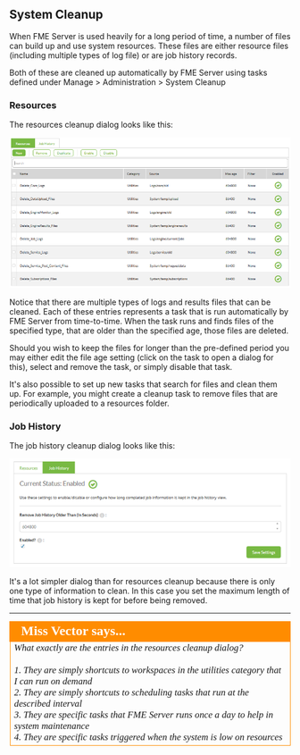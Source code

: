 ## System Cleanup ##

When FME Server is used heavily for a long period of time, a number of files can build up and use system resources. These files are either resource files (including multiple types of log file) or are job history records.

Both of these are cleaned up automatically by FME Server using tasks defined under Manage &gt; Administration &gt; System Cleanup

### Resources ###

The resources cleanup dialog looks like this:

![](./Images/Img1.37.CleanupResourcesView.png)

Notice that there are multiple types of logs and results files that can be cleaned. Each of these entries represents a task that is run automatically by FME Server from time-to-time. When the task runs and finds files of the specified type, that are older than the specified age, those files are deleted.

Should you wish to keep the files for longer than the pre-defined period you may either edit the file age setting (click on the task to open a dialog for this), select and remove the task, or simply disable that task.

It's also possible to set up new tasks that search for files and clean them up. For example, you might create a cleanup task to remove files that are periodically uploaded to a resources folder.

### Job History ###

The job history cleanup dialog looks like this:

![](./Images/Img1.38.CleanupJobHistory.png)

It's a lot simpler dialog than for resources cleanup because there is only one type of information to clean. In this case you set the maximum length of time that job history is kept for before being removed. 

---

<!--Person X Says Section-->

<table style="border-spacing: 0px">
<tr>
<td style="vertical-align:middle;background-color:darkorange;border: 2px solid darkorange">
<i class="fa fa-quote-left fa-lg fa-pull-left fa-fw" style="color:white;padding-right: 12px;vertical-align:text-top"></i>
<span style="color:white;font-size:x-large;font-weight: bold;font-family:serif">Miss Vector says...</span>
</td>
</tr>

<tr>
<td style="border: 1px solid darkorange">
<span style="font-family:serif; font-style:italic; font-size:larger">
What exactly are the entries in the resources cleanup dialog?
<br><br>1. They are simply shortcuts to workspaces in the utilities category that I can run on demand  
<br>2. They are simply shortcuts to scheduling tasks that run at the described interval
<br>3. They are specific tasks that FME Server runs once a day to help in system maintenance 
<br>4. They are specific tasks triggered when the system is low on resources
</span>
</td>
</tr>
</table>
